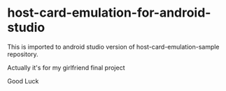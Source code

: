 # host-card-emulation-for-android-studio
This is imported to android studio version of host-card-emulation-sample repository.

Actually it's for my girlfriend final project

Good Luck

